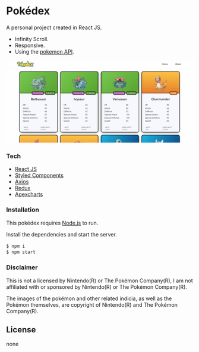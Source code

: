 # Pokédex

A personal project created in React JS.

  - Infinity Scroll.
  - Responsive.
  - Using the [pokemon API](https://pokeapi.co/).

![Alt Text](./public/gifs/pokemonProyect.gif)

### Tech

* [React JS](https://es.reactjs.org/)
* [Styled Components](https://styled-components.com/)
* [Axios](https://github.com/axios/axios)
* [Redux](https://react-redux.js.org/)
* [Apexcharts](https://apexcharts.com/)

### Installation

This pokédex requires [Node.js](https://nodejs.org/) to run.

Install the dependencies and start the server.

```sh
$ npm i
$ npm start
```

### Disclaimer

This is not a licensed by Nintendo(R) or The Pokémon Company(R),  I am not affiliated with or sponsored by Nintendo(R) or The Pokémon Company(R).

The images of the pokémon and other related indicia, as well as the Pokémon themselves, are copyright of Nintendo(R) and The Pokémon Company(R).

License
----

none



